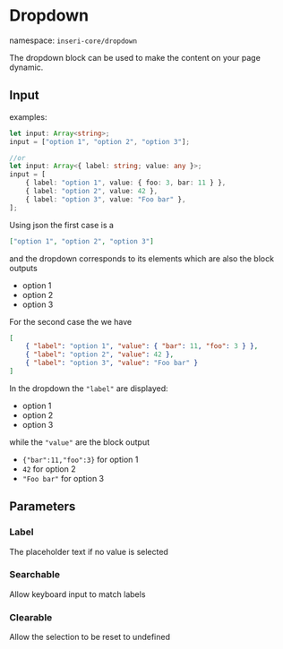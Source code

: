 # Dropdown

namespace: `inseri-core/dropdown`

The dropdown block can be used to make the content on your page dynamic.

## Input

examples:

```ts
let input: Array<string>;
input = ["option 1", "option 2", "option 3"];

//or
let input: Array<{ label: string; value: any }>;
input = [
    { label: "option 1", value: { foo: 3, bar: 11 } },
    { label: "option 2", value: 42 },
    { label: "option 3", value: "Foo bar" },
];
```

Using json the first case is a

```json
["option 1", "option 2", "option 3"]
```

and the dropdown corresponds to its elements which are also the block outputs

-   option 1
-   option 2
-   option 3

For the second case the we have

```json
[
    { "label": "option 1", "value": { "bar": 11, "foo": 3 } },
    { "label": "option 2", "value": 42 },
    { "label": "option 3", "value": "Foo bar" }
]
```

In the dropdown the `"label"` are displayed:

-   option 1
-   option 2
-   option 3

while the `"value"` are the block output

-   `{"bar":11,"foo":3}` for option 1
-   `42` for option 2
-   `"Foo bar"` for option 3





## Parameters

### Label

The placeholder text if no value is selected

### Searchable

Allow keyboard input to match labels

### Clearable

Allow the selection to be reset to undefined